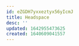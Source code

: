 ```yaml
---
id: eZGDH7yxxeztyx56yIcmJ
title: Headspace
desc: ''
updated: 1642955473625
created: 1640609041557
---
```


